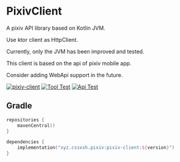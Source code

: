 # PixivClient

A pixiv API library based on Kotlin JVM.

Use ktor client as HttpClient.

Currently, only the JVM has been improved and tested.

This client is based on the api of pixiv mobile app.

Consider adding WebApi support in the future.

[![pixiv-client](https://img.shields.io/maven-central/v/xyz.cssxsh.pixiv/pixiv-client)](https://search.maven.org/artifact/xyz.cssxsh.pixiv/pixiv-client)
[![Tool Test](https://github.com/cssxsh/pixiv-client/actions/workflows/Tool.yml/badge.svg)](https://github.com/cssxsh/pixiv-client/actions/workflows/Tool.yml)
[![Api Test](https://github.com/cssxsh/pixiv-client/actions/workflows/Api.yml/badge.svg)](https://github.com/cssxsh/pixiv-client/actions/workflows/Api.yml)

## Gradle

```kotlin
repositories {
    mavenCentral()
}

dependencies {
    implementation("xyz.cssxsh.pixiv:pixiv-client:${version}")
}
```